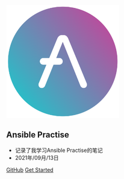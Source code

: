 <!-- _coverpage.md -->

<img src="_media/ansible.svg" alt="logo" style="height:300px" />

## Ansible Practise

- 记录了我学习Ansible Practise的笔记
- 2021年/09月/13日

[GitHub](https://github.com/jsabook/testdocsify)
[Get Started](#SHELL)